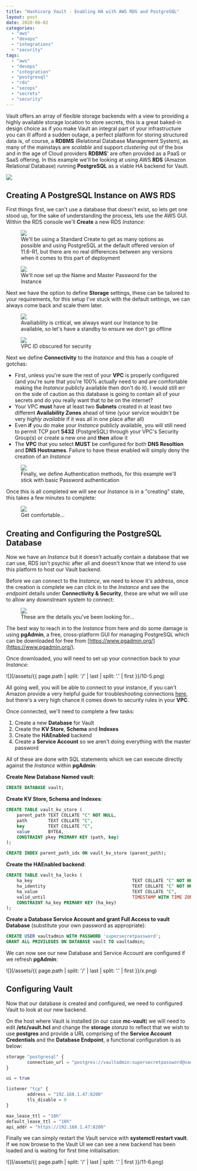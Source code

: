 ```yaml
---
title: "Hashicorp Vault - Enabling HA with AWS RDS and PostgreSQL"
layout: post
date: 2020-06-02
categories: 
  - "aws"
  - "devops"
  - "integrations"
  - "security"
tags: 
  - "aws"
  - "devops"
  - "integration"
  - "postgresql"
  - "rds"
  - "secops"
  - "secrets"
  - "security"
---
```


Vault offers an array of flexible storage backends with a view to providing a highly available storage location to store secrets, this is a great baked-in design choice as if you make Vault an integral part of your infrastructure you can ill afford a sudden outage, a perfect platform for storing structured data is, of course, a **RDBMS** (Relational Database Management System), as many of the mainstays are _scalable_ and support _clustering_ out of the box and in the age of Cloud providers **RDBMS**' are often provided as a PaaS or SaaS offering. In this example we'll be looking at using AWS **RDS** (Amazon Relational Database) running **PostgreSQL** as a viable HA backend for Vault.

<img src="/assets/{{ page.path | split: '/' | last | split: '.' | first }}/01-10.png" class="scaled-img-50">

## Creating A PostgreSQL Instance on AWS RDS

First things first, we can't use a database that doesn't exist, so lets get one stood up, for the sake of understanding the process, lets use the AWS GUI. Within the RDS console we'll **Create** a new RDS _Instance_:

<figure>
  <img src="/assets/{{ page.path | split: '/' | last | split: '.' | first }}/02-9.png">
  <figcaption>We'll be using a Standard Create to get as many options as possible and using PostgreSQL at the default offered version of 11.6-R1, but there are no real differences between any versions when it comes to this part of deployment</figcaption>
</figure>

<figure>
  <img src="/assets/{{ page.path | split: '/' | last | split: '.' | first }}/03-11.png">
  <figcaption>We'll now set up the Name and Master Password for the Instance</figcaption>
</figure>

Next we have the option to define **Storage** settings, these can be tailored to your requirements, for this setup I've stuck with the default settings, we can always come back and scale them later.

<figure>
  <img src="/assets/{{ page.path | split: '/' | last | split: '.' | first }}/05-4.png">
  <figcaption>Availiability is critical, we always want our Instance to be available, so let's have a standby to ensure we don't go offline</figcaption>
</figure>

<figure>
  <img src="/assets/{{ page.path | split: '/' | last | split: '.' | first }}/06-4.png">
  <figcaption>VPC ID obscured for security</figcaption>
</figure>

Next we define **Connectivity** to the _Instance_ and this has a couple of gotchas:

- First, unless you're sure the rest of your **VPC** is properly configured (and you're sure that you're 100% actually need to and are comfortable making the _Instance_ publicly available then don't do it). I would still err on the side of caution as this database is going to contain all of your secrets and do you really want that to be on the internet?
- Your VPC **must** have at least two **Subnets** created in at least two different **Availability Zones** ahead of time (your service wouldn't be very _highly available_ if it was all in one place after all)
- Even **if** you do make your _Instance_ publicly available, you will still need to permit TCP port **5432** (PostgreSQL) through your VPC's Security Group(s) or create a new one and **then** allow it
- The **VPC** that you select **MUST** be configured for both **DNS Resoltion** and **DNS Hostnames**. Failure to have these enabled will simply deny the creation of an _Instance_

<figure>
  <img src="/assets/{{ page.path | split: '/' | last | split: '.' | first }}/07-3.png">
  <figcaption>Finally, we define Authentication methods, for this example we'll stick with basic Password authentication</figcaption>
</figure>

Once this is all completed we will see our _Instance_ is in a "creating" state, this takes a few minutes to complete:

<figure>
  <img src="/assets/{{ page.path | split: '/' | last | split: '.' | first }}/08-4-1024x130.png">
  <figcaption>Get comfortable...</figcaption>
</figure>

## Creating and Configuring the PostgreSQL Database

Now we have an _Instance_ but it doesn't actually contain a database that we can use, RDS isn't psychic after all and doesn't know that we intend to use this platform to host our Vault backend.

Before we can connect to the _Instance_, we need to know it's address, once the creation is complete we can click in to the _Instance_ and see the _endpoint_ details under **Connectivity & Security**, these are what we will use to allow any downstream system to connect:

<figure>
  <img src="/assets/{{ page.path | split: '/' | last | split: '.' | first }}/09-1.png">
  <figcaption>These are the details you've been looking for...</figcaption>
</figure>

The best way to reach in to the _Instance_ from here and do some damage is using **pgAdmin**, a free, cross-platform GUI for managing PostgreSQL which can be downloaded for free from [https://www.pgadmin.org/](https://www.pgadmin.org/).

Once downloaded, you will need to set up your connection back to your _Instance_:

![](/assets/{{ page.path | split: '/' | last | split: '.' | first }}/10-5.png)

All going well, you will be able to connect to your instance, if you can't Amazon provide a very helpful guide for troubleshooting connections [here](https://docs.aws.amazon.com/AmazonRDS/latest/UserGuide/USER_ConnectToPostgreSQLInstance.html#USER_ConnectToPostgreSQLInstance.Troubleshooting), but there's a very high chance it comes down to security rules in your **VPC**.

Once connected, we'll need to complete a few tasks:

1. Create a new **Database** for Vault
2. Create the **KV Store**, **Schema** and **Indexes**
3. Create the **HAEnabled** backend
4. Create a **Service Account** so we aren't doing everything with the master password

All of these are done with SQL statements which we can execute directly against the _Instance_ within **pgAdmin**:

**Create New Database Named vault**:

```sql
CREATE DATABASE vault;
```

**Create KV Store, Schema and Indexes**:

```sql
CREATE TABLE vault_kv_store (
	parent_path TEXT COLLATE "C" NOT NULL,
	path        TEXT COLLATE "C",
	key         TEXT COLLATE "C",
	value       BYTEA,
	CONSTRAINT pkey PRIMARY KEY (path, key)
);

CREATE INDEX parent_path_idx ON vault_kv_store (parent_path);
```

**Create the HAEnabled backend**:

```sql
CREATE TABLE vault_ha_locks (
	ha_key                                      TEXT COLLATE "C" NOT NULL,
	ha_identity                                 TEXT COLLATE "C" NOT NULL,
	ha_value                                    TEXT COLLATE "C",
	valid_until                                 TIMESTAMP WITH TIME ZONE NOT NULL,
	CONSTRAINT ha_key PRIMARY KEY (ha_key)
);
```

**Create a Database Service Account and grant Full Access to vault Database** (substitute your own password as appropriate):

```sql
CREATE USER vaultadmin WITH PASSWORD 'supersecretpassword';
GRANT ALL PRIVILEGES ON DATABASE vault TO vaultadmin;
```

We can now see our new Database and Service Account are configured if we refresh **pgAdmin**:

![](/assets/{{ page.path | split: '/' | last | split: '.' | first }}/x.png)

## Configuring Vault

Now that our database is created and configured, we need to configured Vault to look at our new backend.

On the host where Vault is installed (in our case **mc-vault**) we will need to edit **/etc/vault.hcl** and change the **storage** _stanza_ to reflect that we wish to use **postgres** and provide a URL comprising of the **Service Account Credentials** and the **Database Endpoint**, a functional configuration is as below:

```terraform
storage "postgresql" {
        connection_url = "postgres://vaultadmin:supersecretpassword@vaultbackend.crfdefx7ec1z.eu-west-2.rds.amazonaws.com:5432/vault"
}

ui = true

listener "tcp" {
        address = "192.168.1.47:8200"
        tls_disable = 0
}

max_lease_ttl = "10h"
default_lease_ttl = "10h"
api_addr = "https://192.168.1.47:8200"
```

Finally we can simply restart the Vault service with **systemctl restart vault**. If we now browse to the Vault UI we can see a new backend has been loaded and is waiting for first time initialisation:

![](/assets/{{ page.path | split: '/' | last | split: '.' | first }}/11-6.png)
